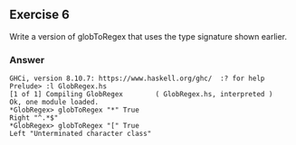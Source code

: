 ## Exercise 6

Write a version of globToRegex that uses the type signature shown earlier.

### Answer

```ghci
GHCi, version 8.10.7: https://www.haskell.org/ghc/  :? for help
Prelude> :l GlobRegex.hs 
[1 of 1] Compiling GlobRegex        ( GlobRegex.hs, interpreted )
Ok, one module loaded.
*GlobRegex> globToRegex "*" True
Right "^.*$"
*GlobRegex> globToRegex "[" True
Left "Unterminated character class"
```